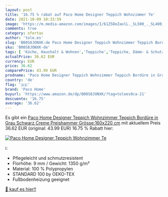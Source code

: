 ```yaml
---
layout: post
title: '16.75 % rabat auf Paco Home Designer Teppich Wohnzimmer Te'
date: 2021-10-09 10:33:59
image: 'https://m.media-amazon.com/images/I/61Z5DeZaolL._SL500_._SL400_.jpg'
comments: true
category: ofertas
author: 'tole.es'
slug: 'B00S8JONXK-de Paco Home Designer Teppich Wohnzimmer Teppich Bordüre in...'
sku: 'B00S8JONXK-de'
tags: [ 'Küche, Haushalt & Wohnen','Teppiche','Teppiche, Dämm- & Schutzmatten','Wohnaccessoires & Deko','paco home', ]
actualPrice: 36.62 EUR
currency: EUR
price: 36.62
comparePrice: 43.99 EUR
prodname: 'Paco Home Designer Teppich Wohnzimmer Teppich Bordüre in Grau Schwarz Creme Preishammer  Grösse:160x220 cm'
country: 'de'
flag: '🇩🇪'
brand: 'Paco Home'
buyurl: 'https://www.amazon.de/dp/B00S8JONXK/?tag=tolees0ca-21'
descuento: '16.75'
average: '36.62'
---
```


Es gibt ein [Paco Home Designer Teppich Wohnzimmer Teppich Bordüre in Grau Schwarz Creme Preishammer  Grösse:160x220 cm](https://www.amazon.de/dp/B00S8JONXK/?tag=tolees0ca-21) mit aktuellem Preis 36.62 EUR (original: 43.99 EUR) 16.75 % Rabatt hier:

[![Paco Home Designer Teppich Wohnzimmer Te](https://m.media-amazon.com/images/I/61Z5DeZaolL._SL500_._SL400_.jpg)](https://www.amazon.de/dp/B00S8JONXK/?tag=tolees0ca-21)

ℹ️:

- Pflegeleicht und schmutzresistent
- Florhöhe: 9 mm / Gewicht: 1350 g/m²
- Material: 100 % Polypropylen
- STANDARD 100 by OEKO-TEX
- Fußbodenheizung geeignet

[🛒 kauf es hier!!](https://www.amazon.de/dp/B00S8JONXK/?tag=tolees0ca-21)

